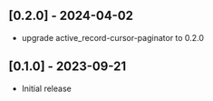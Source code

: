 ## [0.2.0] - 2024-04-02

- upgrade active_record-cursor-paginator to 0.2.0

## [0.1.0] - 2023-09-21

- Initial release
